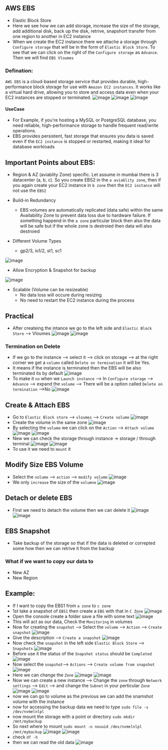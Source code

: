 ## AWS EBS
- Elastic Block Store
- Here we see how we can add storage, increase the size of the storage, add additional disk, back up the disk, retrive, snapshort transfer from one region to another in EC2 instance
- When we create the EC2 instance there we attache a storage through `Configure storage` that will be in the form of `Elastic Block Store`. To see that we can click on the right of the `Configure storage` as `Advance`. Then we will find `EBS Vloumes`

### Defination:
`AWS EBS` is a cloud-based storage service that provides durable, high-performance block storage for use with `Amazon EC2 instances`. It works like a virtual hard drive, allowing you to store and access data even when your EC2 instances are stopped or terminated.
![image](https://github.com/user-attachments/assets/8aab25f8-ac2c-4da1-a34e-b64f6bf61984)
![image](https://github.com/user-attachments/assets/e951bf11-3fb7-4633-a505-2b1f845eade1)
![image](https://github.com/user-attachments/assets/afb29cc6-c6e5-4380-b568-ee18989862a1)

#### UseCase
- For Example, if you're hosting a MySQL or PostgreSQL database, you need reliable, high-performance storage to handle frequent read/write operations.
- EBS provides persistent, fast storage that ensures you data is saved even if the `EC2 instance` is stopped or restarted, making it ideal for database workloads

## Important Points about EBS:
- Region & AZ (aviablity Zone) specific. Let assume in mumbai there is 3 datacenter (a, b, c). So you create EBS2 in the `a aviablity zone`, then if you again create your EC2 instance in `b zone` then the `EC2 instance` will not use the `EBS2`
- Build-in Redundancy
  - EBS volumes are automatically replicated (data safe) within the same Availability Zone to prevent data loss due to hardware failure. If something happend in the `a zone` particular block then also the data will be safe but if the whole zone is destroied then data will also destroied 
 
- Different Volume Types
  - gp2/3, io1/2, st1, sc1

![image](https://github.com/user-attachments/assets/69cabfd8-47d8-460e-a3b4-4315a3dd29e1) 

- Allow Encryption & Snapshot for backup

![image](https://github.com/user-attachments/assets/b34c723b-1b65-4628-9d01-36d4015ab4e8)
- Scalable (Volume can be resizeable)
  - No data loss will occure during resizing
  - No need to restart the EC2 instance during the process

## Practical
- After createing the intance we go to the left side and `Elastic Block Store` --> Vloumes
![image](https://github.com/user-attachments/assets/def936bb-04f3-42fb-af8e-e2bbc1818111)
![image](https://github.com/user-attachments/assets/6dcfae41-baa9-4223-ad07-d7ca5fcca75d)

### Termination on Delete
- If we go to the instance --> select it --> click on storage --> at the right corner we get a `column` called `Delete on termination` it will be Yes.
- It means if the instance is terminated then the EBS will be also terminated its by default
![image](https://github.com/user-attachments/assets/5723cb30-1a6e-4f97-9516-6c7f27e15e2e)
- To make it `no` when we `Launch instance` --> In `Configure storage` --> `Advance` --> expand the `volume` --> There will be a option called `Delete on termination` -->No
![image](https://github.com/user-attachments/assets/bdff5063-e8b8-4fe3-b45b-b066448a0f90)

## Create & Attach EBS
- Go to `Elastic Block store` --> `vloumes` --> `Create volume`
![image](https://github.com/user-attachments/assets/65d29ce6-15ec-49ac-afc2-31a53f6bc5a7)
- Create the volume in the same zone
![image](https://github.com/user-attachments/assets/4a640fcd-2113-4d5b-bbbf-21fc9a0ec501)
- By selecting the `volume` we can click on the `Action` --> `Attach volume`
![image](https://github.com/user-attachments/assets/e384edfd-c50d-4b2a-aa8d-23f9f047c76b)
![image](https://github.com/user-attachments/assets/a81a7088-a639-4ed6-b0d1-1a64ae8900d0)
- New we can check the storage through instance -> storage / through terminal
![image](https://github.com/user-attachments/assets/b31632c1-96cb-44f3-a13f-e49e1eae526d)
![image](https://github.com/user-attachments/assets/60e168fa-c4d2-4870-8f40-dcd5b2257b6e)
- To use it we need to `mount` it

## Modify Size EBS Volume
- Select the `volume` --> `action` --> `modify volume`
![image](https://github.com/user-attachments/assets/0ebe852f-8a84-41f2-b74f-5736f1b12413)
- We only `increase` the size of the `volumne`
![image](https://github.com/user-attachments/assets/08bdabf3-fba7-4886-a337-5465068c15dd)

## Detach or delete EBS
- First we need to detach the volume then we can delete it
![image](https://github.com/user-attachments/assets/70f34ee6-889a-497a-86b3-ed8004b1a62f)
![image](https://github.com/user-attachments/assets/cd75f20a-04cf-4207-aa25-eca7f3a5a2db)

## EBS Snapshot
- Take backup of the storage so that if the data is deleted or correpted some how then we can retrive it from the backup

### What if we want to copy our data to
- New AZ
- New Region

## Example:
- If I want to copy the EBS1 from `a zone` to `c zone`
- 1st take a snapshot of `EBS1` then create a `EBS` with that in `C Zone`
![image](https://github.com/user-attachments/assets/b88ca079-2307-4166-a026-a9f4c5632d1a)
- Open the console create a folder save a file with some text
![image](https://github.com/user-attachments/assets/a21eeb5d-41f9-496b-8920-a34fbc1e4ec9)
- This will act as our data, Check the `Monitoring` in volumes
- Now for creating the `snapshot` --> Select the `volume` --> `Action` --> `Create snapshot`
![image](https://github.com/user-attachments/assets/ced7db4a-45c7-4d3b-af84-0dcdb46ce8cd)
- Give the description --> `Create a snapshot`
![image](https://github.com/user-attachments/assets/f721daea-1f7c-4659-ae55-8c6e2846b301)
- Now check the `snapshot` in the left side `Elastic Block Store` --> `Snapshots`
![image](https://github.com/user-attachments/assets/688da8af-7bcc-4f03-b781-73ff0684b491)
- Before use it the status of the `Snapshot status` should be `Completed`
![image](https://github.com/user-attachments/assets/922e58a9-7852-4acb-95ae-aa66b597a0e2)
- Now select the `snapshot`--> `Actions` --> `Create volume from snapshot`
![image](https://github.com/user-attachments/assets/4cb09264-f67b-43cc-9dc1-ea47389a3316)
- Here we can change the `Zone`
![image](https://github.com/user-attachments/assets/a2894f88-ea63-4b16-a558-804155ed2d39)
![image](https://github.com/user-attachments/assets/22ada172-ff05-4270-b24b-a5f4c8f12d31)
- Now we can create a new instance --> Change the `zone` through `Network settings` --> `Edit` --> and change the `Subnet` in your perticular `Zone`
![image](https://github.com/user-attachments/assets/f7cb8dde-9956-4a6b-8b7c-0f05c4975886)
![image](https://github.com/user-attachments/assets/c0518aa8-e10a-47c0-91c8-735df06704ef)
- now we can go to volume as the previous we can add the snamshot volume with the instance
- now for accessing the backup data we need to type `sudo file -s /dev/nvmelnlpl`
- now mount the storage with a point or directory `sudo mkdir /mnt/mybackup`
- So next where to mount `sudo mount -o nouuid /dev/nvmelnlpl /mnt/mybackup`
![image](https://github.com/user-attachments/assets/bfe1f4cb-428a-4c1c-9b84-1dc254588e44)
![image](https://github.com/user-attachments/assets/f502b307-e1be-4bd0-a3c8-ac5b5540b43e)
- check `df -h`
- then we can read the old data
![image](https://github.com/user-attachments/assets/bccf52c5-dce1-437d-9c87-1943544168a0)








































